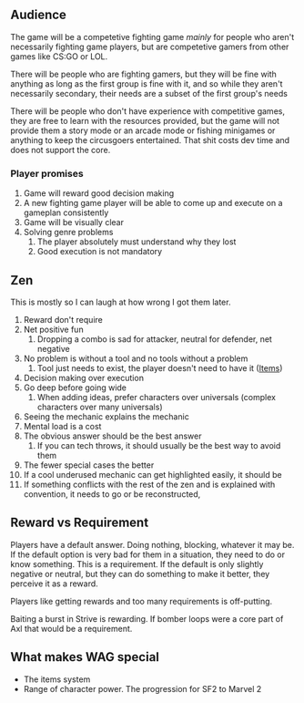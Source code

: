 ## Audience
The game will be a competetive fighting game *mainly* for people who aren't necessarily fighting game players, but are competetive gamers from other games like CS:GO or LOL.

There will be people who are fighting gamers, but they will be fine with anything as long as the first group is fine with it, and so while they aren't necessarily secondary, their needs are a subset of the first group's needs

There will be people who don't have experience with competitive games, they are free to learn with the resources provided, but the game will not provide them a story mode or an arcade mode or fishing minigames or anything to keep the circusgoers entertained. That shit costs dev time and does not support the core.

### Player promises
1. Game will reward good decision making
2. A new fighting game player will be able to come up and execute on a gameplan consistently
3. Game will be visually clear
4. Solving genre problems
	1. The player absolutely must understand why they lost
	2. Good execution is not mandatory

## Zen
This is mostly so I can laugh at how wrong I got them later.

1. Reward don't require
2. Net positive fun
	1. Dropping a combo is sad for attacker, neutral for defender, net negative
3. No problem is without a tool and no tools without a problem
	1. Tool just needs to exist, the player doesn't need to have it ([Items](docs/gameplay_spec/unique_mechanics/items.md))
4. Decision making over execution
5. Go deep before going wide
	1. When adding ideas, prefer characters over universals (complex characters over many universals)
6. Seeing the mechanic explains the mechanic
7. Mental load is a cost
8. The obvious answer should be the best answer
	1. If you can tech throws, it should usually be the best way to avoid them
9. The fewer special cases the better
10. If a cool underused mechanic can get highlighted easily, it should be
11.  If something conflicts with the rest of the zen and is explained with convention, it needs to go or be reconstructed,


## Reward vs Requirement
Players have a default answer. Doing nothing, blocking, whatever it may be. If the default option is very bad for them in a situation, they need to do or know something. This is a requirement. If the default is only slightly negative or neutral, but they can do something to make it better, they perceive it as a reward.

Players like getting rewards and too many requirements is off-putting.

Baiting a burst in Strive is rewarding. If bomber loops were a core part of Axl that would be a requirement.

## What makes WAG special
- The items system
- Range of character power. The progression for SF2 to Marvel 2
